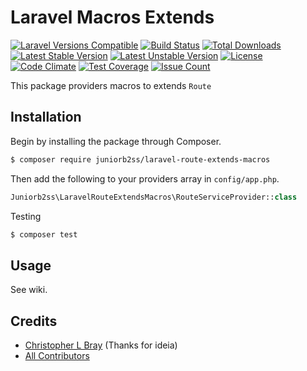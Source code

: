 # Laravel Macros Extends
[![Laravel Versions Compatible](https://img.shields.io/badge/laravel-4%7C5-green.svg)](https://laravel.com)
[![Build Status](https://travis-ci.org/juniorb2ss/laravel-route-extends-macros.svg)](https://travis-ci.org/juniorb2ss/laravel-route-extends-macros)
[![Total Downloads](https://poser.pugx.org/juniorb2ss/laravel-route-extends-macros/d/total.svg)](https://packagist.org/packages/juniorb2ss/laravel-route-extends-macros)
[![Latest Stable Version](https://poser.pugx.org/juniorb2ss/laravel-route-extends-macros/v/stable.svg)](https://packagist.org/packages/juniorb2ss/laravel-route-extends-macros)
[![Latest Unstable Version](https://poser.pugx.org/juniorb2ss/laravel-route-extends-macros/v/unstable.svg)](https://packagist.org/packages/juniorb2ss/laravel-route-extends-macros)
[![License](https://poser.pugx.org/juniorb2ss/laravel-route-extends-macros/license.svg)](https://packagist.org/packages/juniorb2ss/laravel-route-extends-macros)
[![Code Climate](https://codeclimate.com/github/juniorb2ss/laravel-route-extends-macros/badges/gpa.svg)](https://codeclimate.com/github/juniorb2ss/laravel-route-extends-macros)
[![Test Coverage](https://codeclimate.com/github/juniorb2ss/laravel-route-extends-macros/badges/coverage.svg)](https://codeclimate.com/github/juniorb2ss/laravel-route-extends-macros/coverage)
[![Issue Count](https://codeclimate.com/github/juniorb2ss/laravel-route-extends-macros/badges/issue_count.svg)](https://codeclimate.com/github/juniorb2ss/laravel-route-extends-macros)

This package providers macros to extends `Route`

## Installation

Begin by installing the package through Composer.

```bash
$ composer require juniorb2ss/laravel-route-extends-macros
```

Then add the following to your providers array in `config/app.php`.

```php
Juniorb2ss\LaravelRouteExtendsMacros\RouteServiceProvider::class
```

Testing
```bash
$ composer test
```

## Usage

See wiki.

## Credits
- [Christopher L Bray](https://github.com/brayniverse) (Thanks for ideia)
- [All Contributors](../../contributors)
